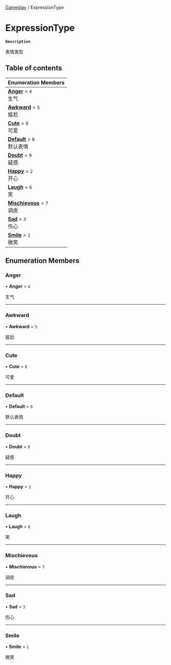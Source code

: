 [Gameplay](../modules/Gameplay.Gameplay.md) / ExpressionType

# ExpressionType <Badge type="tip" text="Enumeration" />

**`Description`**

表情类型

## Table of contents

| Enumeration Members |
| :-----|
| **[Anger](Gameplay.ExpressionType.md#anger)** = ``4`` <br> 生气|
| **[Awkward](Gameplay.ExpressionType.md#awkward)** = ``5`` <br> 尴尬|
| **[Cute](Gameplay.ExpressionType.md#cute)** = ``8`` <br> 可爱|
| **[Default](Gameplay.ExpressionType.md#default)** = ``0`` <br> 默认表情|
| **[Doubt](Gameplay.ExpressionType.md#doubt)** = ``9`` <br> 疑惑|
| **[Happy](Gameplay.ExpressionType.md#happy)** = ``2`` <br> 开心|
| **[Laugh](Gameplay.ExpressionType.md#laugh)** = ``6`` <br> 笑|
| **[Mischievous](Gameplay.ExpressionType.md#mischievous)** = ``7`` <br> 调皮|
| **[Sad](Gameplay.ExpressionType.md#sad)** = ``3`` <br> 伤心|
| **[Smile](Gameplay.ExpressionType.md#smile)** = ``1`` <br> 微笑|

## Enumeration Members

### Anger

• **Anger** = ``4``

生气

___

### Awkward

• **Awkward** = ``5``

尴尬

___

### Cute

• **Cute** = ``8``

可爱

___

### Default

• **Default** = ``0``

默认表情

___

### Doubt

• **Doubt** = ``9``

疑惑

___

### Happy

• **Happy** = ``2``

开心

___

### Laugh

• **Laugh** = ``6``

笑

___

### Mischievous

• **Mischievous** = ``7``

调皮

___

### Sad

• **Sad** = ``3``

伤心

___

### Smile

• **Smile** = ``1``

微笑
